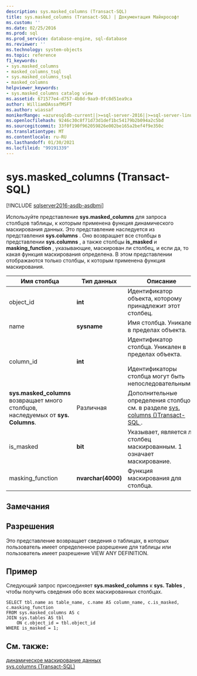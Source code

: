 ```yaml
---
description: sys.masked_columns (Transact-SQL)
title: sys.masked_columns (Transact-SQL) | Документация Майкрософт
ms.custom: ''
ms.date: 02/25/2016
ms.prod: sql
ms.prod_service: database-engine, sql-database
ms.reviewer: ''
ms.technology: system-objects
ms.topic: reference
f1_keywords:
- sys.masked_columns
- masked_columns_tsql
- sys.masked_columns_tsql
- masked_columns
helpviewer_keywords:
- sys.masked_columns catalog view
ms.assetid: 671577e4-d757-4b8d-9aa9-0fc8d51ea9ca
author: WilliamDAssafMSFT
ms.author: wiassaf
monikerRange: =azuresqldb-current||>=sql-server-2016||>=sql-server-linux-2017||=azuresqldb-mi-current
ms.openlocfilehash: 9246c30c8f71d73d1def1bc54179b2b094a2c5bd
ms.sourcegitcommit: 33f0f190f962059826e002be165a2bef4f9e350c
ms.translationtype: MT
ms.contentlocale: ru-RU
ms.lasthandoff: 01/30/2021
ms.locfileid: "99191339"
---
```

# <a name="sysmasked_columns-transact-sql"></a>sys.masked_columns (Transact-SQL)

[!INCLUDE [sqlserver2016-asdb-asdbmi](../../includes/applies-to-version/sqlserver2016-asdb-asdbmi.md)]

  Используйте представление **sys.masked_columns** для запроса столбцов таблицы, к которым применена функция динамического маскирования данных. Это представление наследуется из представления **sys.columns** . Оно возвращает все столбцы в представлении **sys.columns** , а также столбцы **is_masked** и **masking_function** , указывающие, маскирован ли столбец, и если да, то какая функция маскирования определена. В этом представлении отображаются только столбцы, к которым применена функция маскирования.  
  
|Имя столбца|Тип данных|Описание|  
|-----------------|---------------|-----------------|  
|object_id|**int**|Идентификатор объекта, которому принадлежит этот столбец.|  
|name|**sysname**|Имя столбца. Уникален в пределах объекта.|  
|column_id|**int**|Идентификатор столбца. Уникален в пределах объекта.<br /><br /> Идентификаторы столбца могут быть непоследовательными.|  
|**sys.masked_columns** возвращает много столбцов, наследуемых от **sys. Columns**.|Различная|Дополнительные определения столбцов см. в разделе [sys. columns &#40;&#41;Transact-SQL ](../../relational-databases/system-catalog-views/sys-columns-transact-sql.md) .|  
|is_masked|**bit**|Указывает, является ли столбец маскированным. 1 означает маскирование.|  
|masking_function|**nvarchar(4000)**|Функция маскирования для столбца.|  
  
## <a name="remarks"></a>Замечания  
  
## <a name="permissions"></a>Разрешения  
 Это представление возвращает сведения о таблицах, в которых пользователь имеет определенное разрешение для таблицы или пользователь имеет разрешение VIEW ANY DEFINITION.  
  
## <a name="example"></a>Пример  
 Следующий запрос присоединяет **sys.masked_columns** к **sys. Tables** , чтобы получить сведения обо всех маскированных столбцах.  
  
```  
SELECT tbl.name as table_name, c.name AS column_name, c.is_masked, c.masking_function  
FROM sys.masked_columns AS c  
JOIN sys.tables AS tbl   
    ON c.object_id = tbl.object_id  
WHERE is_masked = 1;  
```  
  
## <a name="see-also"></a>См. также:  
 [динамическое маскирование данных](../../relational-databases/security/dynamic-data-masking.md)   
 [sys.columns (Transact-SQL)](../../relational-databases/system-catalog-views/sys-columns-transact-sql.md)  
  
  
